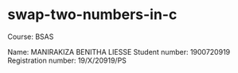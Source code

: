 # swap-two-numbers-in-c

Course: BSAS

Name: MANIRAKIZA BENITHA LIESSE
Student number: 1900720919
Registration number: 19/X/20919/PS
